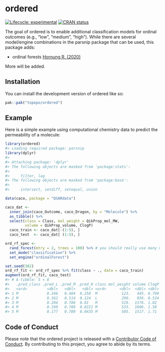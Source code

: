 
<!-- README.md is generated from README.Rmd. Please edit that file -->

# ordered

<!-- badges: start -->

[![Lifecycle:
experimental](https://img.shields.io/badge/lifecycle-experimental-orange.svg)](https://lifecycle.r-lib.org/articles/stages.html#experimental)
[![CRAN
status](https://www.r-pkg.org/badges/version/ordered)](https://CRAN.R-project.org/package=ordered)
<!-- badges: end -->

The goal of ordered is to enable additional classification models for
ordinal outcomes (e.g., “low”, “medium”, “high”). While there are
several model/engine combinations in the parsnip package that can be
used, this package adds:

- ordinal forests [Hornung R.
  (2020)](https://scholar.google.com/scholar?hl=en&as_sdt=0%2C7&q=10.1007%2Fs00357-018-9302-x&btnG=)

More will be added.

## Installation

You can install the development version of ordered like so:

``` r
pak::pak("topepo/ordered")
```

## Example

Here is a simple example using computational chemistry data to predict
the permeability of a molecule:

``` r
library(ordered)
#> Loading required package: parsnip
library(dplyr)
#> 
#> Attaching package: 'dplyr'
#> The following objects are masked from 'package:stats':
#> 
#>     filter, lag
#> The following objects are masked from 'package:base':
#> 
#>     intersect, setdiff, setequal, union

data(caco, package = "QSARdata")

caco_dat <-
  inner_join(caco_Outcome, caco_Dragon, by = "Molecule") %>%
  as_tibble() %>%
  select(class = Class, mol_weight = QikProp_mol_MW,
         volume = QikProp_volume, ClogP)
  caco_train <- caco_dat[-(1:5), ]
  caco_test  <- caco_dat[ (1:5), ]

ord_rf_spec <- 
  rand_forest(mtry = 2, trees = 100) %>% # you should really use many more trees
  set_mode("classification") %>%
  set_engine("ordinalForest")

set.seed(382)
ord_rf_fit <- ord_rf_spec %>% fit(class ~ ., data = caco_train)
augment(ord_rf_fit, caco_test)
#> # A tibble: 5 × 8
#>   .pred_class .pred_L .pred_M .pred_H class mol_weight volume ClogP
#>   <ord>         <dbl>   <dbl>   <dbl> <ord>      <dbl>  <dbl> <dbl>
#> 1 M             0.346   0.404  0.250  M           123.   445. 0.799
#> 2 M             0.362   0.514  0.124  L           290.   856. 0.534
#> 3 M             0.204   0.786  0.01   M           519.  1576. 1.02 
#> 4 M             0.190   0.788  0.0221 M           533.  1606. 1.58 
#> 5 M             0.177   0.780  0.0435 M           505.  1517. 1.71
```

## Code of Conduct

Please note that the ordered project is released with a [Contributor
Code of
Conduct](https://contributor-covenant.org/version/2/1/CODE_OF_CONDUCT.html).
By contributing to this project, you agree to abide by its terms.
